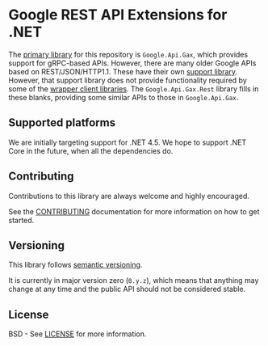 Google REST API Extensions for .NET
===

The [primary library](readme.md) for this repository is
`Google.Api.Gax`, which provides support for gRPC-based APIs.
However, there are many older Google APIs based on
REST/JSON/HTTP1.1. These have their own [support
library](https://github.com/google/google-api-dotnet-client).
However, that support library does not provide functionality
required by some of the [wrapper client
libraries](https://github.com/google-cloud-platform/google-cloud-dotnet).
The `Google.Api.Gax.Rest` library fills in these blanks, providing
some similar APIs to those in `Google.Api.Gax`.

Supported platforms
---

We are initially targeting support for .NET 4.5. We hope to support
.NET Core in the future, when all the dependencies do.

Contributing
------------

Contributions to this library are always welcome and highly encouraged.

See the
[CONTRIBUTING](https://github.com/googleapis/gax-dotnet/blob/master/CONTRIBUTING)
documentation for more information on how to get started.


Versioning
----------

This library follows [semantic versioning](http://semver.org).

It is currently in major version zero (`0.y.z`), which means that anything
may change at any time and the public API should not be considered
stable.

License
-------

BSD - See
[LICENSE](https://github.com/googleapis/gax-dotnet/blob/master/LICENSE)
for more information.

